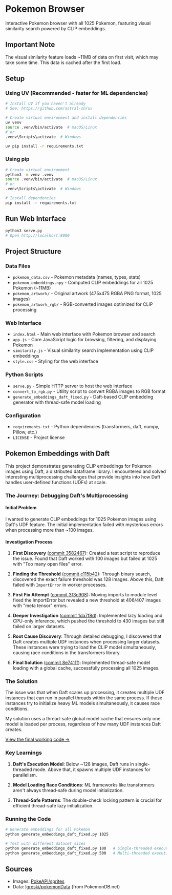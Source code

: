 # Pokemon Browser

Interactive Pokemon browser with all 1025 Pokemon, featuring visual similarity search powered by CLIP embeddings.

## Important Note

The visual similarity feature loads ~11MB of data on first visit, which may take some time. This data is cached after the first load.

## Setup

### Using UV (Recommended - faster for ML dependencies)
```bash
# Install UV if you haven't already
# See: https://github.com/astral-sh/uv

# Create virtual environment and install dependencies
uv venv
source .venv/bin/activate  # macOS/Linux
# or
.venv\Scripts\activate  # Windows

uv pip install -r requirements.txt
```

### Using pip
```bash
# Create virtual environment
python3 -m venv .venv
source .venv/bin/activate  # macOS/Linux
# or
.venv\Scripts\activate  # Windows

# Install dependencies
pip install -r requirements.txt
```

## Run Web Interface
```bash
python3 serve.py
# Open http://localhost:8000
```

## Project Structure

### Data Files
- `pokemon_data.csv` - Pokemon metadata (names, types, stats)
- `pokemon_embeddings.npy` - Computed CLIP embeddings for all 1025 Pokemon (~11MB)
- `pokemon_artwork/` - Original artwork (475x475 RGBA PNG format, 1025 images)
- `pokemon_artwork_rgb/` - RGB-converted images optimized for CLIP processing

### Web Interface
- `index.html` - Main web interface with Pokemon browser and search
- `app.js` - Core JavaScript logic for browsing, filtering, and displaying Pokemon
- `similarity.js` - Visual similarity search implementation using CLIP embeddings
- `style.css` - Styling for the web interface

### Python Scripts
- `serve.py` - Simple HTTP server to host the web interface
- `convert_to_rgb.py` - Utility script to convert RGBA images to RGB format
- `generate_embeddings_daft_fixed.py` - Daft-based CLIP embedding generator with thread-safe model loading

### Configuration
- `requirements.txt` - Python dependencies (transformers, daft, numpy, Pillow, etc.)
- `LICENSE` - Project license

## Pokemon Embeddings with Daft

This project demonstrates generating CLIP embeddings for Pokemon images using Daft, a distributed dataframe library. I encountered and solved interesting multiprocessing challenges that provide insights into how Daft handles user-defined functions (UDFs) at scale.

### The Journey: Debugging Daft's Multiprocessing

#### Initial Problem
I wanted to generate CLIP embeddings for 1025 Pokemon images using Daft's UDF feature. The initial implementation failed with mysterious errors when processing more than ~100 images.

#### Investigation Process

1. **First Discovery** ([commit 3582467](../../commit/3582467)): Created a test script to reproduce the issue. Found that Daft worked with 100 images but failed at 1025 with "Too many open files" error.

2. **Finding the Threshold** ([commit c115b42](../../commit/c115b42)): Through binary search, discovered the exact failure threshold was 128 images. Above this, Daft failed with `ImportError` in worker processes.

3. **First Fix Attempt** ([commit 3f3c908](../../commit/3f3c908)): Moving imports to module level fixed the ImportError but revealed a new threshold at 406/407 images with "meta tensor" errors.

4. **Deeper Investigation** ([commit 1da7f8d](../../commit/1da7f8d)): Implemented lazy loading and CPU-only inference, which pushed the threshold to 430 images but still failed on larger datasets.

5. **Root Cause Discovery**: Through detailed debugging, I discovered that Daft creates multiple UDF instances when processing larger datasets. These instances were trying to load the CLIP model simultaneously, causing race conditions in the transformers library.

6. **Final Solution** ([commit 8e7411f](../../commit/8e7411f)): Implemented thread-safe model loading with a global cache, successfully processing all 1025 images.

### The Solution

The issue was that when Daft scales up processing, it creates multiple UDF instances that can run in parallel threads within the same process. If these instances try to initialize heavy ML models simultaneously, it causes race conditions.

My solution uses a thread-safe global model cache that ensures only one model is loaded per process, regardless of how many UDF instances Daft creates.

[View the final working code →](generate_embeddings_daft_fixed.py)

### Key Learnings

1. **Daft's Execution Model**: Below ~128 images, Daft runs in single-threaded mode. Above that, it spawns multiple UDF instances for parallelism.

2. **Model Loading Race Conditions**: ML frameworks like transformers aren't always thread-safe during model initialization.

3. **Thread-Safe Patterns**: The double-check locking pattern is crucial for efficient thread-safe lazy initialization.

### Running the Code

```bash
# Generate embeddings for all Pokemon
python generate_embeddings_daft_fixed.py 1025

# Test with different dataset sizes
python generate_embeddings_daft_fixed.py 100   # Single-threaded execution
python generate_embeddings_daft_fixed.py 500   # Multi-threaded execution
```


## Sources
- Images: [PokeAPI/sprites](https://github.com/PokeAPI/sprites)
- Data: [lgreski/pokemonData](https://github.com/lgreski/pokemonData) (from PokemonDB.net)
